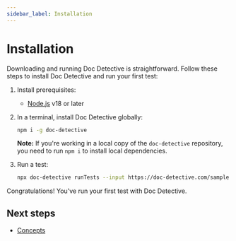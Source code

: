 ```yaml
---
sidebar_label: Installation
---
```


# Installation

Downloading and running Doc Detective is straightforward. Follow these steps to install Doc Detective and run your first test:

1. Install prerequisites:

   - [Node.js](https://nodejs.org/) v18 or later

2. In a terminal, install Doc Detective globally:

   ```bash
   npm i -g doc-detective
   ```

   **Note:** If you're working in a local copy of the `doc-detective` repository, you need to run `npm i` to install local dependencies.

3. Run a test:

   ```bash
   npx doc-detective runTests --input https://doc-detective.com/sample.spec.json
   ```

Congratulations! You've run your first test with Doc Detective.

## Next steps

- [Concepts](/docs/get-started/concepts)
